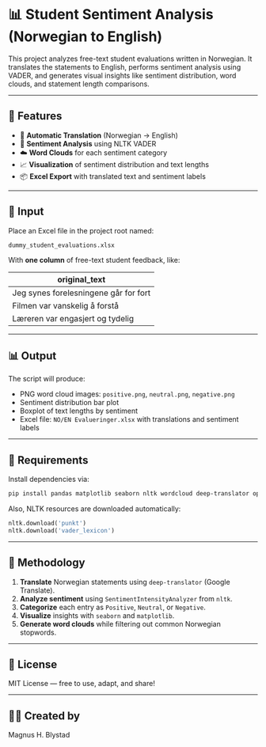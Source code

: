 # 📊 Student Sentiment Analysis (Norwegian to English)

This project analyzes free-text student evaluations written in Norwegian. It translates the statements to English, performs sentiment analysis using VADER, and generates visual insights like sentiment distribution, word clouds, and statement length comparisons.

---

## 🚀 Features

- 🔁 **Automatic Translation** (Norwegian → English)
- 🧠 **Sentiment Analysis** using NLTK VADER
- ☁️ **Word Clouds** for each sentiment category
- 📈 **Visualization** of sentiment distribution and text lengths
- 📦 **Excel Export** with translated text and sentiment labels

---

## 📂 Input

Place an Excel file in the project root named:

```
dummy_student_evaluations.xlsx
```

With **one column** of free-text student feedback, like:

| original_text                         |
|--------------------------------------|
| Jeg synes forelesningene går for fort |
| Filmen var vanskelig å forstå         |
| Læreren var engasjert og tydelig      |

---

## 📊 Output

The script will produce:

- PNG word cloud images: `positive.png`, `neutral.png`, `negative.png`
- Sentiment distribution bar plot
- Boxplot of text lengths by sentiment
- Excel file: `NO/EN Evalueringer.xlsx` with translations and sentiment labels

---

## 🧰 Requirements

Install dependencies via:

```bash
pip install pandas matplotlib seaborn nltk wordcloud deep-translator openpyxl
```

Also, NLTK resources are downloaded automatically:

```python
nltk.download('punkt')
nltk.download('vader_lexicon')
```

---

## 🧠 Methodology

1. **Translate** Norwegian statements using `deep-translator` (Google Translate).
2. **Analyze sentiment** using `SentimentIntensityAnalyzer` from `nltk`.
3. **Categorize** each entry as `Positive`, `Neutral`, or `Negative`.
4. **Visualize** insights with `seaborn` and `matplotlib`.
5. **Generate word clouds** while filtering out common Norwegian stopwords.



---

## 📝 License

MIT License — free to use, adapt, and share!

---

## 👨‍🏫 Created by

Magnus H. Blystad 
